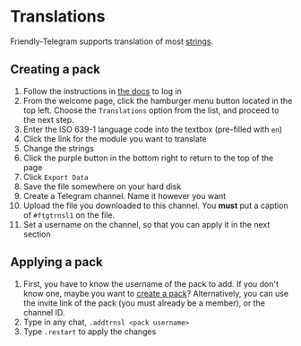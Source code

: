 # Translations

Friendly-Telegram supports translation of most [strings](https://techterms.com/definition/string "definition").

## Creating a pack

1. Follow the instructions in [the docs](auth) to log in
2. From the welcome page, click the hamburger menu button located in the top left. Choose the `Translations` option from the list, and proceed to the next step.
3. Enter the ISO 639-1 language code into the textbox (pre-filled with `en`)
4. Click the link for the module you want to translate
5. Change the strings
6. Click the purple button in the bottom right to return to the top of the page
7. Click `Export Data`
8. Save the file somewhere on your hard disk
9. Create a Telegram channel. Name it however you want
10. Upload the file you downloaded to this channel. You **must** put a caption of `#ftgtrnsl1` on the file.
11. Set a username on the channel, so that you can apply it in the next section

## Applying a pack

1. First, you have to know the username of the pack to add. If you don't know one, maybe you want to [create a pack](#creating-a-pack)? Alternatively, you can use the invite link of the pack (you must already be a member), or the channel ID.
2. Type in any chat, `.addtrnsl <pack username>`
3. Type `.restart` to apply the changes
<!--stackedit_data:
eyJoaXN0b3J5IjpbLTQxNzg5MDY0MV19
-->